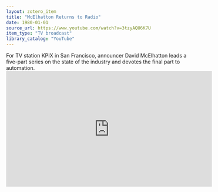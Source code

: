 ```yaml
---
layout: zotero_item
title: "McElhatton Returns to Radio"
date: 1980-01-01
source_url: https://www.youtube.com/watch?v=3tzyAQU6K7U
item_type: "TV broadcast"
library_catalog: "YouTube"
---
```


<span class="Z3988" title="url_ver=Z39.88-2004&amp;ctx_ver=Z39.88-2004&amp;rfr_id=info%3Asid%2Fzotero.org%3A2&amp;rft_val_fmt=info%3Aofi%2Ffmt%3Akev%3Amtx%3Adc&amp;rft.type=tvBroadcast&amp;rft.title=McElhatton%20Returns%20to%20Radio&amp;rft.description=For%20TV%20station%20KPIX%20in%20San%20Francisco%2C%20announcer%20David%20McElhatton%20leads%20a%20five-part%20series%20on%20the%20state%20of%20the%20industry%20and%20devotes%20the%20final%20part%20to%20automation.&amp;rft.identifier=https%3A%2F%2Fwww.youtube.com%2Fwatch%3Fv%3D3tzyAQU6K7U&amp;rft.aufirst=David&amp;rft.aulast=McElhatton&amp;rft.au=David%20McElhatton&amp;rft.date=1980">
For TV station KPIX in San Francisco, announcer David McElhatton leads a five-part series on the state of the industry and devotes the final part to automation.
</span>

<iframe width="560" height="315" src="https://www.youtube.com/embed/3tzyAQU6K7U?si=5UyRVSCqqjU7RWpm" title="YouTube video player" frameborder="0" allow="accelerometer; autoplay; clipboard-write; encrypted-media; gyroscope; picture-in-picture; web-share" allowfullscreen></iframe>
